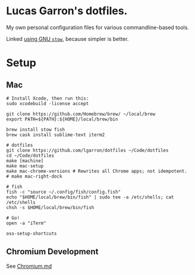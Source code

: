 # Lucas Garron's dotfiles.

My own personal configuration files for various commandline-based tools.

Linked [using GNU `stow`](http://brandon.invergo.net/news/2012-05-26-using-gnu-stow-to-manage-your-dotfiles.html), because simpler is better.

# Setup

## Mac

    # Install Xcode, then run this:
    sudo xcodebuild -license accept

    git clone https://github.com/Homebrew/brew/ ~/local/brew
    export PATH=${PATH}:${HOME}/local/brew/bin

    brew install stow fish
    brew cask install sublime-text iterm2

    # dotfiles
    git clone https://github.com/lgarron/dotfiles ~/Code/dotfiles
    cd ~/Code/dotfiles
    make [machine]
    make mac-setup
    make mac-chrome-versions # Rewrites all Chrome apps; not idempotent.
    # make mac-right-dock

    # fish
    fish -c "source ~/.config/fish/config.fish"
    echo "$HOME/local/brew/bin/fish" | sudo tee -a /etc/shells; cat /etc/shells
    chsh -s $HOME/local/brew/bin/fish

    # Go!
    open -a "iTerm"

    osx-setup-shortcuts

## Chromium Development

See [Chromium.md](./chromium.md)
